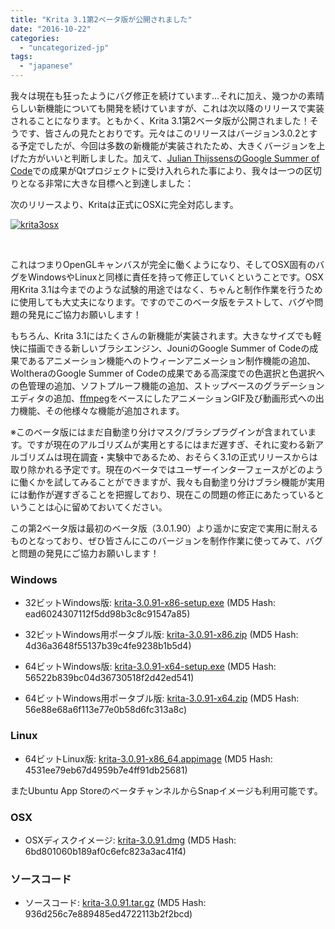 ```yaml
---
title: "Krita 3.1第2ベータ版が公開されました"
date: "2016-10-22"
categories: 
  - "uncategorized-jp"
tags: 
  - "japanese"
---
```


我々は現在も狂ったようにバグ修正を続けています…それに加え、幾つかの素晴らしい新機能についても開発を続けていますが、これは次以降のリリースで実装されることになります。ともかく、Krita 3.1第2ベータ版が公開されました！そうです、皆さんの見たとおりです。元々はこのリリースはバージョン3.0.2とする予定でしたが、今回は多数の新機能が実装されたため、大きくバージョンを上げた方がいいと判断しました。加えて、[Julian ThijssensのGoogle Summer of Code](https://codereview.qt-project.org/#/c/166202)での成果がQtプロジェクトに受け入れられた事により、我々は一つの区切りとなる非常に大きな目標へと到達しました：

次のリリースより、Kritaは正式にOSXに完全対応します。

[![krita3osx](/images/posts/2016/krita3osx-1024x793.jpg)](/images/posts/2016/krita3osx.jpg)

 

これはつまりOpenGLキャンバスが完全に働くようになり、そしてOSX固有のバグをWindowsやLinuxと同様に責任を持って修正していくということです。OSX用Krita 3.1は今までのような試験的用途ではなく、ちゃんと制作作業を行うために使用しても大丈夫になります。ですのでこのベータ版をテストして、バグや問題の発見にご協力お願いします！

もちろん、Krita 3.1にはたくさんの新機能が実装されます。大きなサイズでも軽快に描画できる新しいブラシエンジン、JouniのGoogle Summer of Codeの成果であるアニメーション機能へのトウィーンアニメーション制作機能の追加、WoltheraのGoogle Summer of Codeの成果である高深度での色選択と色選択への色管理の追加、ソフトプルーフ機能の追加、ストップベースのグラデーションエディタの追加、[ffmpeg](http://ffmpeg.org/)をベースにしたアニメーションGIF及び動画形式への出力機能、その他様々な機能が追加されます。

※このベータ版にはまだ自動塗り分けマスク/ブラシプラグインが含まれています。ですが現在のアルゴリズムが実用とするにはまだ遅すぎ、それに変わる新アルゴリズムは現在調査・実験中であるため、おそらく3.1の正式リリースからは取り除かれる予定です。現在のベータではユーザーインターフェースがどのように働くかを試してみることができますが、我々も自動塗り分けブラシ機能が実用には動作が遅すぎることを把握しており、現在この問題の修正にあたっているということは心に留めておいてください。

この第2ベータ版は最初のベータ版（3.0.1.90）より遥かに安定で実用に耐えるものとなっており、ぜひ皆さんにこのバージョンを制作作業に使ってみて、バグと問題の発見にご協力お願いします！

### Windows

- 32ビットWindows版: [krita-3.0.91-x86-setup.exe](http://download.kde.org/unstable/krita/3.0.91/krita-3.0.91-x86-setup.exe) (MD5 Hash: ead6024307112f5dd98b3c8c91547a85)
- 32ビットWindows用ポータブル版: [krita-3.0.91-x86.zip](http://download.kde.org/unstable/krita/3.0.91/krita-3.0.91-x86.zip) (MD5 Hash: 4d36a3648f55137b39c4fe9238b1b5d4)

- 64ビットWindows版: [krita-3.0.91-x64-setup.exe](http://download.kde.org/unstable/krita/3.0.91/krita-3.0.91-x64-setup.exe) (MD5 Hash: 56522b839bc04d36730518f2d42ed541)
- 64ビットWindows用ポータブル版: [krita-3.0.91-x64.zip](http://download.kde.org/unstable/krita/3.0.91/krita-3.0.91-x64.zip) (MD5 Hash: 56e88e68a6f113e77e0b58d6fc313a8c)

### Linux

- 64ビットLinux版: [krita-3.0.91-x86_64.appimage](http://download.kde.org/unstable/krita/3.0.91/krita-3.0.91-x86_64.appimage) (MD5 Hash: 4531ee79eb67d4959b7e4ff91db25681)

またUbuntu App StoreのベータチャンネルからSnapイメージも利用可能です。

### OSX

- OSXディスクイメージ: [krita-3.0.91.dmg](http://download.kde.org/unstable/krita/3.0.91/krita-3.0.91.dmg) (MD5 Hash: 6bd801060b189af0c6efc823a3ac41f4)

### ソースコード

- ソースコード: [krita-3.0.91.tar.gz](http://download.kde.org/unstable/krita/3.0.91/krita-3.0.91.tar.gz) (MD5 Hash: 936d256c7e889485ed4722113b2f2bcd)
